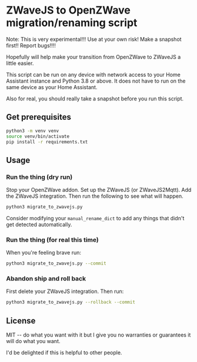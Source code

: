 # ZWaveJS to OpenZWave migration/renaming script

Note: This is very experimental!!! Use at your own risk! Make a snapshot first!! Report bugs!!!!

Hopefully will help make your transition from OpenZWave to ZWaveJS a little easier.

This script can be run on any device with network access to your Home Assistant instance and Python 3.8 or above. It does not have to run on the same device as your Home Assistant.

Also for real, you should really take a snapshot before you run this script.

## Get prerequisites

```bash
python3 -m venv venv
source venv/bin/activate
pip install -r requirements.txt
```

## Usage

### Run the thing (dry run)

Stop your OpenZWave addon. Set up the ZWaveJS (or ZWaveJS2Mqtt). Add the ZWaveJS integration. Then run the following to see what will happen.

```bash
python3 migrate_to_zwavejs.py
```

Consider modifying your `manual_rename_dict` to add any things that didn't get detected automatically.

### Run the thing (for real this time)

When you're feeling brave run:

```bash
python3 migrate_to_zwavejs.py --commit
```

### Abandon ship and roll back

First delete your ZWaveJS integration. Then run:

```bash
python3 migrate_to_zwavejs.py --rollback --commit
```

## License

MIT -- do what you want with it but I give you no warranties or guarantees it will do what you want.

I'd be delighted if this is helpful to other people.